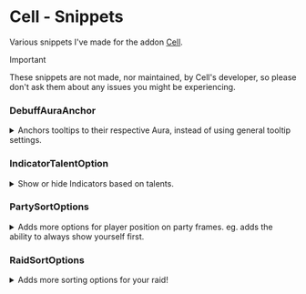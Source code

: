 # Cell - Snippets

Various snippets I've made for the addon [Cell](https://www.curseforge.com/wow/addons/cell).

> [!IMPORTANT]
> These snippets are not made, nor maintained, by Cell's developer, so please don't ask them about any issues you might be experiencing.

### DebuffAuraAnchor

<details><summary>
Anchors tooltips to their respective Aura, instead of using general tooltip settings.
</summary>

![image](https://github.com/Krealle/Cell-Snippets/assets/3404958/b3b09dc2-9bfa-48a4-92c0-4783bfe8713e)

</details>

### IndicatorTalentOption

<details><summary>
Show or hide Indicators based on talents.
</summary>

![image](https://github.com/Krealle/Cell-Snippets/assets/3404958/2bf3b9e7-472a-43d3-8654-01c67ecd0a4c)

</details>

### PartySortOptions

<details><summary>
Adds more options for player position on party frames. eg. adds the ability to always show yourself first.
</summary>

![image](https://github.com/Krealle/Cell-Snippets/assets/3404958/fd836871-d48d-43b7-a92c-91b024995681)

Note:

- If "Sort By Role" is enabled groups will only be sorted if you are playing DPS
- Sorting will only happen outside of combat.

Todo:

- Figure out a secure way to update in combat.
- Implement a priority list.
- Implement a fixed list.
</details>

### RaidSortOptions

<details><summary>
Adds more sorting options for your raid!
</summary>

> [!IMPORTANT]
> Important information below, make sure read this before using, or asking for help!

**1. Sorting does not work in combat!**

Due to how SecureFrames, (Which Cells raid frames are based on), are handled in combat. Custom sorting only works outside of combat; therefore will any roster changes in combat trigger a delayed update that fires when you exit combat.

**2. Frames update twice on roster changes**

Due to the implementation used, when roster changes happens the frames will be subjected to blizzards base sorting, and then, later, re-sorted by this snippet.

There is one workaround to this that I'll implement soon<sup><small>TM</small></sup>. That involves the usage of a `nameList` filter. This will only trigger updates when a new `nameList` is pushed. This also, to an extend, solves point 1.

The problem with that solution is that due to not being able to interact with the `nameList` during combat. Any new players, who weren't on the list before combat started, will not be added until after leaving combat.

**3. Without `Combine Groups` enabled, only your own subgroup will be sorted.**

**4. With `Combine Groups` enabled, the entire raid will be sorted.**

### Configuration

This snippet provides several options for customizing the way your raid frames will be sorted.

All tables have their first/highest entry as the highest priority.

**All of these options are found at the TOP of the snippet!**

#### Sorting Order

This table dictates the type of sort methods you want to use, and their priority.

Included in this example is all (currently) available sorting methods, feel free to move them around, or remove any unwanted methods.

```
local SORTING_ORDER = {
    "PLAYER",
    "NAME",
    "SPEC",
    "ROLE",
    "SPECROLE"
}
```

#### Name Priority

Choose the order in which to show players, based on their names.

> [!NOTE]
> Currently this only supports `Name` format, so don't try to add `-Realm` suffix.

```
local NAME_PRIORITY = {"Xephyris","Entro"}
```

#### Role Priority

Choose the order in which to show players, based on their roles.

```
local ROLE_PRIORITY = {"HEALER","DAMAGER","TANK"}
```

#### Spec Role Priority

Choose the order in which to show players, based on their spec roles.

> [!NOTE]
> If no spec information can be found for a player, they will be defaulted to their normal role, eg. `RANGED` will show up as `DAMAGER`

```
local SPECROLE_PRIORITY = {"RANGED","MELEE","DAMAGER","HEALER","TANK"}
```

#### Spec Priority

Choose the order in which to show players, based on their specs.

> [!NOTE]
> Spec information is not always available.

```
local SPEC_PRIORITY = {
  -- Specs
}
```

#### Utility options

Set these to `false` to suppress error/info messages during sorting.

```
local showErrorMessages = true
local showInfoMessages = true
```

Whether to sort `Ascending` or `Descending`. Supports `ASC`or `DESC`.

```
local sortDirection = "ASC"
```

How long in seconds to wait before updating raid frames. Should be kept high to prevent oversorting on rapid roster changes. eg. start/end of raid

```
local QUE_TIMER = 1
```

</details>
